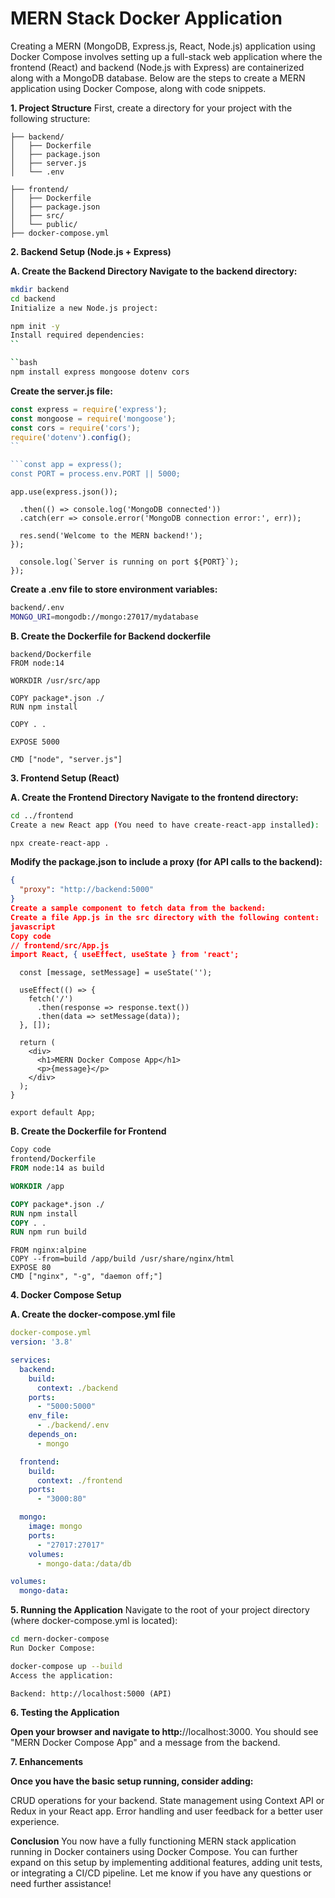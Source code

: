 # MERN Stack Docker Application 

Creating a MERN (MongoDB, Express.js, React, Node.js) application using Docker Compose involves setting up a full-stack web application where the frontend (React) and backend (Node.js with Express) are containerized along with a MongoDB database. Below are the steps to create a MERN application using Docker Compose, along with code snippets.

**1. Project Structure**
First, create a directory for your project with the following structure:

```
├── backend/
│   ├── Dockerfile
│   ├── package.json
│   ├── server.js
│   └── .env
```
```
├── frontend/
│   ├── Dockerfile
│   ├── package.json
│   ├── src/
│   └── public/
├── docker-compose.yml
```

**2. Backend Setup (Node.js + Express)**

**A. Create the Backend Directory Navigate to the backend directory:**

```bash
mkdir backend
cd backend
Initialize a new Node.js project:
```

```bash
npm init -y
Install required dependencies:
``

``bash
npm install express mongoose dotenv cors
```

**Create the server.js file:**

```javascript
const express = require('express');
const mongoose = require('mongoose');
const cors = require('cors');
require('dotenv').config();
``

```const app = express();
const PORT = process.env.PORT || 5000;
```

```app.use(cors());
app.use(express.json());
```

```mongoose.connect(process.env.MONGO_URI, { useNewUrlParser: true, useUnifiedTopology: true })
  .then(() => console.log('MongoDB connected'))
  .catch(err => console.error('MongoDB connection error:', err));
```

```app.get('/', (req, res) => {
  res.send('Welcome to the MERN backend!');
});
```

```app.listen(PORT, () => {
  console.log(`Server is running on port ${PORT}`);
});
```

**Create a .env file to store environment variables:**

```bash
backend/.env
MONGO_URI=mongodb://mongo:27017/mydatabase
```

**B. Create the Dockerfile for Backend dockerfile**

```Copy code
backend/Dockerfile
FROM node:14
```

```Create app directory
WORKDIR /usr/src/app
```

```Install app dependencies
COPY package*.json ./
RUN npm install
```

```Bundle app source
COPY . .
```

```Expose the port
EXPOSE 5000
```

```Start the application
CMD ["node", "server.js"]
```

**3. Frontend Setup (React)**

**A. Create the Frontend Directory Navigate to the frontend directory:**

```bash
cd ../frontend
Create a new React app (You need to have create-react-app installed):
```

```bash
npx create-react-app .
```

**Modify the package.json to include a proxy (for API calls to the backend):**

```json
{
  "proxy": "http://backend:5000"
}
Create a sample component to fetch data from the backend:
Create a file App.js in the src directory with the following content:
javascript
Copy code
// frontend/src/App.js
import React, { useEffect, useState } from 'react';
```

```function App() {
  const [message, setMessage] = useState('');

  useEffect(() => {
    fetch('/')
      .then(response => response.text())
      .then(data => setMessage(data));
  }, []);

  return (
    <div>
      <h1>MERN Docker Compose App</h1>
      <p>{message}</p>
    </div>
  );
}

export default App;
```

**B. Create the Dockerfile for Frontend**

```dockerfile
Copy code
frontend/Dockerfile
FROM node:14 as build

WORKDIR /app

COPY package*.json ./
RUN npm install
COPY . .
RUN npm run build
```

```Serve the app using a simple server
FROM nginx:alpine
COPY --from=build /app/build /usr/share/nginx/html
EXPOSE 80
CMD ["nginx", "-g", "daemon off;"]
```

**4. Docker Compose Setup**

**A. Create the docker-compose.yml file**

```yaml
docker-compose.yml
version: '3.8'

services:
  backend:
    build:
      context: ./backend
    ports:
      - "5000:5000"
    env_file:
      - ./backend/.env
    depends_on:
      - mongo

  frontend:
    build:
      context: ./frontend
    ports:
      - "3000:80"

  mongo:
    image: mongo
    ports:
      - "27017:27017"
    volumes:
      - mongo-data:/data/db

volumes:
  mongo-data:
```
  
**5. Running the Application**
Navigate to the root of your project directory (where docker-compose.yml is located):

```bash
cd mern-docker-compose
Run Docker Compose:
```

```bash
docker-compose up --build
Access the application:
```

```Frontend: http://localhost:3000
Backend: http://localhost:5000 (API)
```

**6. Testing the Application**

**Open your browser and navigate to http:**//localhost:3000.
You should see "MERN Docker Compose App" and a message from the backend.

**7. Enhancements**

**Once you have the basic setup running, consider adding:**

CRUD operations for your backend.
State management using Context API or Redux in your React app.
Error handling and user feedback for a better user experience.

**Conclusion**
You now have a fully functioning MERN stack application running in Docker containers using Docker Compose. You can further expand on this setup by implementing additional features, adding unit tests, or integrating a CI/CD pipeline. Let me know if you have any questions or need further assistance!
